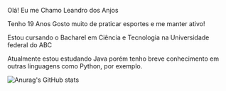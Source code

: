 Olá! Eu me Chamo Leandro dos Anjos

Tenho 19 Anos
Gosto muito de praticar esportes e me manter ativo!

Estou cursando o Bacharel em Ciência e Tecnologia na Universidade federal do ABC

Atualmente estou estudando Java porém tenho breve conhecimento em outras linguagens como Python, por exemplo.

![Anurag's GitHub stats](https://github-readme-stats.vercel.app/api?username=anuraghazra&hide=contribs,prs)
